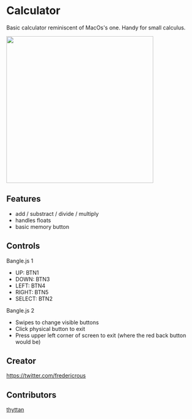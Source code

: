 # Calculator

Basic calculator reminiscent of MacOs's one. Handy for small calculus.

<img src="https://user-images.githubusercontent.com/702227/79086938-bd3f4380-7d35-11ea-9988-a1a42916643f.png" height="384" width="384" />

## Features 

- add / substract / divide / multiply
- handles floats
- basic memory button

## Controls

Bangle.js 1
- UP: BTN1
- DOWN: BTN3
- LEFT: BTN4
- RIGHT: BTN5
- SELECT: BTN2

Bangle.js 2
- Swipes to change visible buttons
- Click physical button to exit
- Press upper left corner of screen to exit (where the red back button would be)
## Creator

<https://twitter.com/fredericrous>

## Contributors
[thyttan](https://github.com/thyttan)
